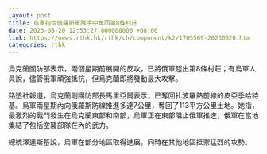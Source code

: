 ```yaml
---
layout: post
title: 烏軍指從俄羅斯軍隊手中奪回第8條村莊
date: 2023-06-20 12:53:27.000000000 +08:00
link: https://news.rthk.hk/rthk/ch/component/k2/1705569-20230620.htm
categories: rthk
---
```


烏克蘭國防部表示，兩個星期前展開的反攻，已將俄軍趕出第8條村莊；有烏軍人員說，儘管俄軍頑強抵抗，但烏克蘭即將發動最大攻擊。

路透社報道，烏克蘭副國防部長馬里亞爾表示，已奪回扎波羅熱前線的皮亞季哈特基。烏軍兩星期內向俄羅斯防線推進多達7公里，奪回了113平方公里土地。她指，最激烈的戰鬥發生在烏克蘭東部和南部，烏軍正在東部阻止俄軍推進，俄軍在當地集結了包括空襲部隊在內的武力。

總統澤連斯基說，烏軍在部分地區取得進展，同時在其他地區抵禦猛烈的攻勢。
